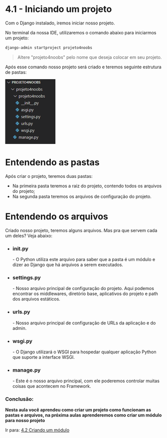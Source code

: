 # 4.1 - Iniciando um projeto
Com o Django instalado, iremos iniciar nosso projeto.

No terminal da nossa IDE, utilizaremos o comando abaixo para iniciarmos um projeto:

```bash
django-admin startproject projeto4noobs
```

> Altere "projeto4noobs" pelo nome que deseja colocar em seu projeto.

Após esse comando nosso projeto será criado e teremos seguinte estrutura de pastas:

<img src="../images/projeto1.png">

# Entendendo as pastas

Após criar o projeto, teremos duas pastas:

- Na primeira pasta teremos a raiz do projeto, contendo todos os arquivos do projeto;
- Na segunda pasta teremos os arquivos de configuração do projeto.

# Entendendo os arquivos

Criado nosso projeto, teremos alguns arquivos. Mas pra que servem cada um deles? Veja abaixo:

- <h3>init.py</h3>
    - O Python utiliza este arquivo para saber que a pasta é um módulo e dizer ao Django que há arquivos a serem
      executados.

- <h3>settings.py</h3>
    - Nosso arquivo principal de configuração do projeto. Aqui podemos encontrar os middlewares, diretório base,
      aplicativos do projeto e path dos arquivos estáticos.

- <h3>urls.py</h3>
    - Nosso arquivo principal de configuração de URLs da aplicação e do admin.

- <h3>wsgi.py</h3>
    - O Django utilizará o WSGI para hospedar qualquer aplicação Python que suporte a interface WSGI.

- <h3>manage.py</h3>
    - Este é o nosso arquivo principal, com ele poderemos controlar muitas coisas que acontecem no Framework.

### Conclusão:

**Nesta aula você aprendeu como criar um projeto como funcionam as pastas e arquivos, na próxima aulas aprenderemos como criar um módulo para nosso projeto**

Ir para: [4.2 Criando um módulo](2-Módulos.md)
